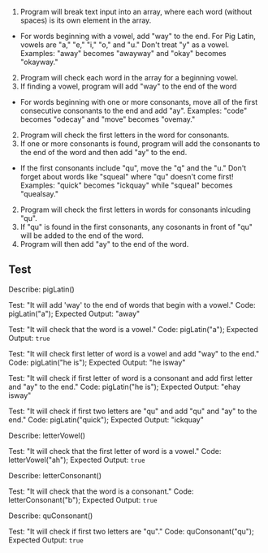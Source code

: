 1. Program will break text input into an array, where each word (without spaces) is its own element in the array.

* For words beginning with a vowel, add "way" to the end. For Pig Latin, vowels are "a," "e," "i," "o," and "u." Don't treat "y" as a vowel. Examples: "away" becomes "awayway" and "okay" becomes "okayway."

2. Program will check each word in the array for a beginning vowel.
3. If finding a vowel, program will add "way" to the end of the word

* For words beginning with one or more consonants, move all of the first consecutive consonants to the end and add "ay". Examples: "code" becomes "odecay" and "move" becomes "ovemay."

2. Program will check the first letters in the word for consonants.
3. If one or more consonants is found, program will add the consonants to the end of the word and then add "ay" to the end.

* If the first consonants include "qu", move the "q" and the "u." Don't forget about words like "squeal" where "qu" doesn't come first! Examples: "quick" becomes "ickquay" while "squeal" becomes "quealsay."

2. Program will check the first letters in words for consonants inlcuding "qu".
3. If "qu" is found in the first consonants, any cosonants in front of "qu" will be added to the end of the word.
4. Program will then add "ay" to the end of the word.

## Test

Describe: pigLatin()

Test: "It will add 'way' to the end of words that begin with a vowel."
Code: pigLatin("a");
Expected Output: "away"

Test: "It will check that the word is a vowel."
Code: pigLatin("a");
Expected Output: `true`

Test: "It will check first letter of word is a vowel and add "way" to the end."
Code: pigLatin("he is");
Expected Output: "he isway"

Test: "It will check if first letter of word is a consonant and add first letter and "ay" to the end."
Code: pigLatin("he is");
Expected Output: "ehay isway"

Test: "It will check if first two letters are "qu" and add "qu" and "ay" to the end."
Code: pigLatin("quick");
Expected Output: "ickquay"

Describe: letterVowel()

Test: "It will check that the first letter of word is a vowel."
Code: letterVowel("ah");
Expected Output: `true`


Describe: letterConsonant()

Test: "It will check that the word is a consonant."
Code: letterConsonant("b");
Expected Output: `true`


Describe: quConsonant()

Test: "It will check if first two letters are "qu"."
Code: quConsonant("qu");
Expected Output: `true`